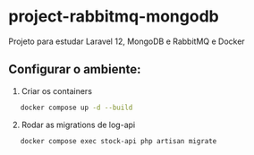 # project-rabbitmq-mongodb
Projeto para estudar Laravel 12, MongoDB e RabbitMQ e Docker

## Configurar o ambiente:
1. Criar os containers
```bash
   docker compose up -d --build
```

2. Rodar as migrations de log-api
```bash
   docker compose exec stock-api php artisan migrate
```
